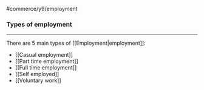 #commerce/y9/employment 

### Types of employment
---
There are 5 main types of [[Employment|employment]]:

- [[Casual employment]]
- [[Part time employment]]
- [[Full time employment]]
- [[Self employed]]
- [[Voluntary work]]

